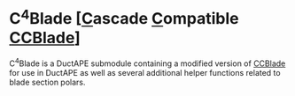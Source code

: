 # C$^\textrm{4}$Blade [[C](#)ascade [C](#)ompatible [CCBlade](https://flow.byu.edu/CCBlade.jl/stable/)]

C$^4$Blade is a DuctAPE submodule containing a modified version of [CCBlade](https://flow.byu.edu/CCBlade.jl/stable/) for use in DuctAPE as well as several additional helper functions related to blade section polars.

